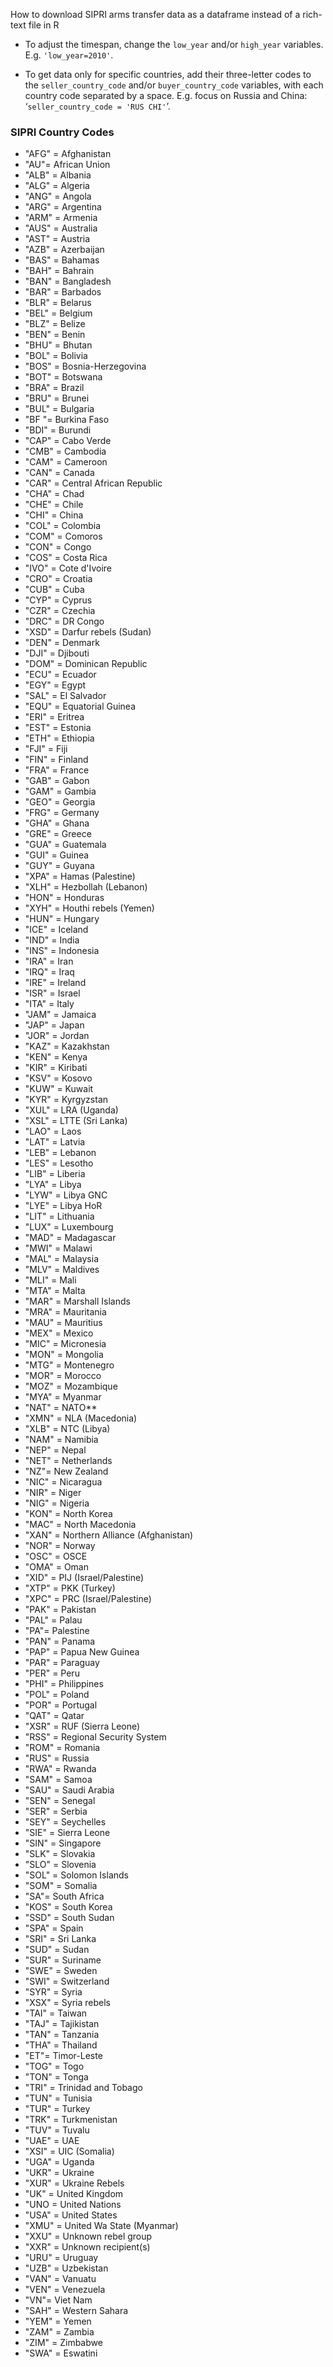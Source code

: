 How to download SIPRI arms transfer data as a dataframe instead of a rich-text file in R
* To adjust the timespan, change the `low_year` and/or `high_year` variables. E.g. `'low_year=2010'`.

* To get data only for specific countries, add their three-letter codes to the `seller_country_code` and/or `buyer_country_code` variables, with each country code separated by a space. E.g. focus on Russia and China: ‘`seller_country_code = 'RUS CHI'`’.



### SIPRI Country Codes ###
-	"AFG" = Afghanistan
-	"AU"= African Union
-	"ALB" = Albania
-	"ALG" = Algeria
-	"ANG" = Angola
-	"ARG" = Argentina
-	"ARM" = Armenia
-	"AUS" = Australia
-	"AST" = Austria
-	"AZB" = Azerbaijan
-	"BAS" = Bahamas
-	"BAH" = Bahrain
-	"BAN" = Bangladesh
-	"BAR" = Barbados
-	"BLR" = Belarus
-	"BEL" = Belgium
-	"BLZ" = Belize
-	"BEN" = Benin
-	"BHU" = Bhutan
-	"BOL" = Bolivia
-	"BOS" = Bosnia-Herzegovina
-	"BOT" = Botswana
-	"BRA" = Brazil
-	"BRU" = Brunei
-	"BUL" = Bulgaria
-	"BF "= Burkina Faso
-	"BDI" = Burundi
-	"CAP" = Cabo Verde
-	"CMB" = Cambodia
-	"CAM" = Cameroon
-	"CAN" = Canada
-	"CAR" = Central African Republic
-	"CHA" = Chad
-	"CHE" = Chile
-	"CHI" = China
-	"COL" = Colombia
-	"COM" = Comoros
-	"CON" = Congo
-	"COS" = Costa Rica
-	"IVO" = Cote d'Ivoire
-	"CRO" = Croatia
-	"CUB" = Cuba
-	"CYP" = Cyprus
-	"CZR" = Czechia
-	"DRC" = DR Congo
-	"XSD" = Darfur rebels (Sudan)
-	"DEN" = Denmark
-	"DJI" = Djibouti
-	"DOM" = Dominican Republic
-	"ECU" = Ecuador
-	"EGY" = Egypt
-	"SAL" = El Salvador
-	"EQU" = Equatorial Guinea
-	"ERI" = Eritrea
-	"EST" = Estonia
-	"ETH" = Ethiopia
-	"FJI" = Fiji
-	"FIN" = Finland
-	"FRA" = France
-	"GAB" = Gabon
-	"GAM" = Gambia
-	"GEO" = Georgia
-	"FRG" = Germany
-	"GHA" = Ghana
-	"GRE" = Greece
-	"GUA" = Guatemala
-	"GUI" = Guinea
-	"GUY" = Guyana
-	"XPA" = Hamas (Palestine)
-	"XLH" = Hezbollah (Lebanon)
-	"HON" = Honduras
-	"XYH" = Houthi rebels (Yemen)
-	"HUN" = Hungary
-	"ICE" = Iceland
-	"IND" = India
-	"INS" = Indonesia
-	"IRA" = Iran
-	"IRQ" = Iraq
-	"IRE" = Ireland
-	"ISR" = Israel
-	"ITA" = Italy
-	"JAM" = Jamaica
-	"JAP" = Japan
-	"JOR" = Jordan
-	"KAZ" = Kazakhstan
-	"KEN" = Kenya
-	"KIR" = Kiribati
-	"KSV" = Kosovo
-	"KUW" = Kuwait
-	"KYR" = Kyrgyzstan
-	"XUL" = LRA (Uganda)
-	"XSL" = LTTE (Sri Lanka)
-	"LAO" = Laos
-	"LAT" = Latvia
-	"LEB" = Lebanon
-	"LES" = Lesotho
-	"LIB" = Liberia
-	"LYA" = Libya
-	"LYW" = Libya GNC
-	"LYE" = Libya HoR
-	"LIT" = Lithuania
-	"LUX" = Luxembourg
-	"MAD" = Madagascar
-	"MWI" = Malawi
-	"MAL" = Malaysia
-	"MLV" = Maldives
-	"MLI" = Mali
-	"MTA" = Malta
-	"MAR" = Marshall Islands
-	"MRA" = Mauritania
-	"MAU" = Mauritius
-	"MEX" = Mexico
-	"MIC" = Micronesia
-	"MON" = Mongolia
-	"MTG" = Montenegro
-	"MOR" = Morocco
-	"MOZ" = Mozambique
-	"MYA" = Myanmar
-	"NAT" = NATO**
-	"XMN" = NLA (Macedonia)
-	"XLB" = NTC (Libya)
-	"NAM" = Namibia
-	"NEP" = Nepal
-	"NET" = Netherlands
-	"NZ"= New Zealand
-	"NIC" = Nicaragua
-	"NIR" = Niger
-	"NIG" = Nigeria
-	"KON" = North Korea
-	"MAC" = North Macedonia
-	"XAN" = Northern Alliance (Afghanistan)
-	"NOR" = Norway
-	"OSC" = OSCE
-	"OMA" = Oman
-	"XID" = PIJ (Israel/Palestine)
-	"XTP" = PKK (Turkey)
-	"XPC" = PRC (Israel/Palestine)
-	"PAK" = Pakistan
-	"PAL" = Palau
-	"PA"= Palestine
-	"PAN" = Panama
-	"PAP" = Papua New Guinea
-	"PAR" = Paraguay
-	"PER" = Peru
-	"PHI" = Philippines
-	"POL" = Poland
-	"POR" = Portugal
-	"QAT" = Qatar
-	"XSR" = RUF (Sierra Leone)
-	"RSS" = Regional Security System
-	"ROM" = Romania
-	"RUS" = Russia
-	"RWA" = Rwanda
-	"SAM" = Samoa
-	"SAU" = Saudi Arabia
-	"SEN" = Senegal
-	"SER" = Serbia
-	"SEY" = Seychelles
-	"SIE" = Sierra Leone
-	"SIN" = Singapore
-	"SLK" = Slovakia
-	"SLO" = Slovenia
-	"SOL" = Solomon Islands
-	"SOM" = Somalia
-	"SA"= South Africa
-	"KOS" = South Korea
-	"SSD" = South Sudan
-	"SPA" = Spain
-	"SRI" = Sri Lanka
-	"SUD" = Sudan
-	"SUR" = Suriname
-	"SWE" = Sweden
-	"SWI" = Switzerland
-	"SYR" = Syria
-	"XSX" = Syria rebels
-	"TAI" = Taiwan
-	"TAJ" = Tajikistan
-	"TAN" = Tanzania
-	"THA" = Thailand
-	"ET"= Timor-Leste
-	"TOG" = Togo
-	"TON" = Tonga
-	"TRI" = Trinidad and Tobago
-	"TUN" = Tunisia
-	"TUR" = Turkey
-	"TRK" = Turkmenistan
-	"TUV" = Tuvalu
-	"UAE" = UAE
-	"XSI" = UIC (Somalia)
-	"UGA" = Uganda
-	"UKR" = Ukraine
-	"XUR" = Ukraine Rebels
-	"UK" = United Kingdom
-	"UNO = United Nations
-	"USA" = United States
-	"XMU" = United Wa State (Myanmar)
-	"XXU" = Unknown rebel group
-	"XXR" = Unknown recipient(s)
-	"URU" = Uruguay
-	"UZB" = Uzbekistan
-	"VAN" = Vanuatu
-	"VEN" = Venezuela
-	"VN"= Viet Nam
-	"SAH" = Western Sahara
-	"YEM" = Yemen
-	"ZAM" = Zambia
-	"ZIM" = Zimbabwe
-	"SWA" = Eswatini
